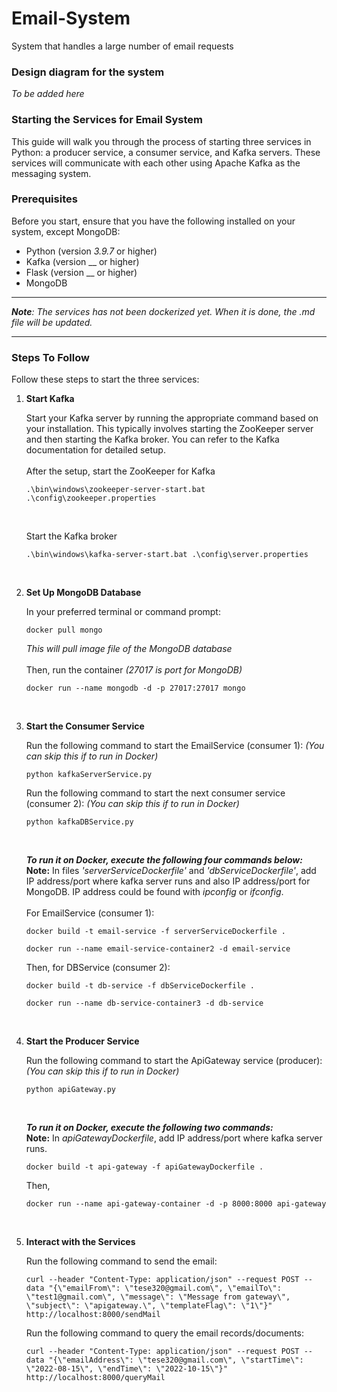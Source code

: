 # Email-System
System that handles a large number of email requests


### Design diagram for the system
_To be added here_


### Starting the Services for Email System

This guide will walk you through the process of starting three services in Python: a producer service, a consumer service, and Kafka servers. These services will communicate with each other using Apache Kafka as the messaging system.

### Prerequisites

Before you start, ensure that you have the following installed on your system, except MongoDB:

- Python (version _3.9.7_ or higher)
- Kafka (version __ or higher)
- Flask (version __ or higher)
- MongoDB

------------

_**Note**: The services has not been dockerized yet. When it is done, the .md file will be updated._

------------

### Steps To Follow

Follow these steps to start the three services:

1. **Start Kafka**

   Start your Kafka server by running the appropriate command based on your installation. This typically involves starting the ZooKeeper server and then starting the Kafka broker. You can refer to the Kafka documentation for detailed setup.<br>
   <br>
   After the setup, start the ZooKeeper for Kafka
   ```shell
   .\bin\windows\zookeeper-server-start.bat .\config\zookeeper.properties
   ```
   <br>

   Start the Kafka broker
   ```shell
   .\bin\windows\kafka-server-start.bat .\config\server.properties
   ```
   <br>

2. **Set Up MongoDB Database**

   In your preferred terminal or command prompt:
   
    ```shell
   docker pull mongo
   ```
   _This will pull image file of the MongoDB database_
   <br><br>
   Then, run the container _(27017 is port for MongoDB)_
    
   ```shell
   docker run --name mongodb -d -p 27017:27017 mongo
    ```
   <br>
   
3. **Start the Consumer Service**

   Run the following command to start the EmailService (consumer 1): _(You can skip this if to run in Docker)_

   ```shell
   python kafkaServerService.py
    ```
   
    Run the following command to start the next consumer service (consumer 2): _(You can skip this if to run in Docker)_

   ```shell
   python kafkaDBService.py
    ```
   <br>

   **_To run it on Docker, execute the following four commands below:_** <br> 
   **Note:** In files _'serverServiceDockerfile'_ and _'dbServiceDockerfile'_, add IP address/port 
   where kafka server runs and also IP address/port for MongoDB. IP address could be found with _ipconfig_ 
   or _ifconfig_. <br><br>
   For EmailService (consumer 1):

   ```shell
   docker build -t email-service -f serverServiceDockerfile .
    ```
   
   ```shell
   docker run --name email-service-container2 -d email-service
    ```
   
   Then, for DBService (consumer 2):
   
   ```shell
   docker build -t db-service -f dbServiceDockerfile .
    ```
   
   ```shell
   docker run --name db-service-container3 -d db-service
    ```
   <br>

4. **Start the Producer Service**

   Run the following command to start the ApiGateway service (producer): _(You can skip this if to run in Docker)_

   ```shell
   python apiGateway.py
    ```
   <br>
   
   **_To run it on Docker, execute the following two commands:_** <br> **Note:** In _apiGatewayDockerfile_, add IP address/port where kafka server runs.

   ```shell
   docker build -t api-gateway -f apiGatewayDockerfile .
    ```
   Then,
      ```shell
   docker run --name api-gateway-container -d -p 8000:8000 api-gateway
    ```
   <br>
   
5. **Interact with the Services**
   
   Run the following command to send the email:
   ```shell
   curl --header "Content-Type: application/json" --request POST --data "{\"emailFrom\": \"tese320@gmail.com\", \"emailTo\": \"test1@gmail.com\", \"message\": \"Message from gateway\", \"subject\": \"apigateway.\", \"templateFlag\": \"1\"}"  http://localhost:8000/sendMail
   ```

   Run the following command to query the email records/documents:
   ```shell
   curl --header "Content-Type: application/json" --request POST --data "{\"emailAddress\": \"tese320@gmail.com\", \"startTime\": \"2022-08-15\", \"endTime\": \"2022-10-15\"}" http://localhost:8000/queryMail
   ```
